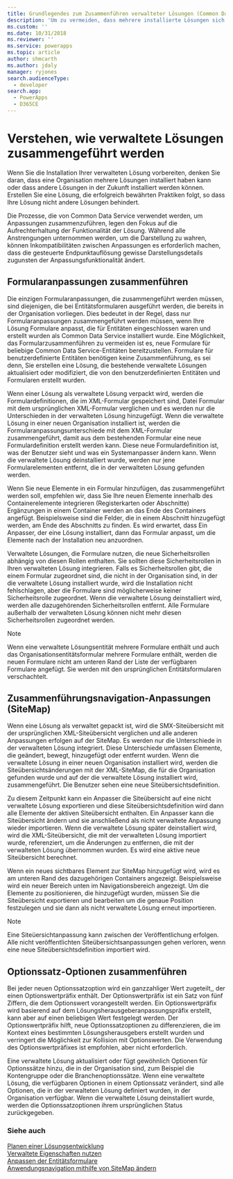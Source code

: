 ```yaml
---
title: Grundlegendes zum Zusammenführen verwalteter Lösungen (Common Data Service) | Microsoft Docs
description: 'Um zu vermeiden, dass mehrere installierte Lösungen sich stören, befolgen Sie beim Erstellen einer Lösung die bewährten Methoden'
ms.custom: ''
ms.date: 10/31/2018
ms.reviewer: ''
ms.service: powerapps
ms.topic: article
author: shmcarth
ms.author: jdaly
manager: ryjones
search.audienceType:
  - developer
search.app:
  - PowerApps
  - D365CE
---
```

# <a name="understand-how-managed-solutions-are-merged"></a>Verstehen, wie verwaltete Lösungen zusammengeführt werden

Wenn Sie die Installation Ihrer verwalteten Lösung vorbereiten, denken Sie daran, dass eine Organisation mehrere Lösungen installiert haben kann oder dass andere Lösungen in der Zukunft installiert werden können. Erstellen Sie eine Lösung, die erfolgreich bewährten Praktiken folgt, so dass Ihre Lösung nicht andere Lösungen behindert.  
  
 Die Prozesse, die von Common Data Service verwendet werden, um Anpassungen zusammenzuführen, legen den Fokus auf die Aufrechterhaltung der Funktionalität der Lösung. Während alle Anstrengungen unternommen werden, um die Darstellung zu wahren, können Inkompatibilitäten zwischen Anpassungen es erforderlich machen, dass die gesteuerte Endpunktauflösung gewisse Darstellungsdetails zugunsten der Anpassungsfunktionalität ändert.  
  
<a name="BKMK_MergingFormCustomizations"></a>   

## <a name="merge-form-customizations"></a>Formularanpassungen zusammenführen  
 Die einzigen Formularanpassungen, die zusammengeführt werden müssen, sind diejenigen, die bei Entitätsformularen ausgeführt werden, die bereits in der Organisation vorliegen. Dies bedeutet in der Regel, dass nur Formularanpassungen zusammengeführt werden müssen, wenn Ihre Lösung Formulare anpasst, die für Entitäten eingeschlossen waren und erstellt wurden als Common Data Service installiert wurde. Eine Möglichkeit, das Formularzusammenführen zu vermeiden ist es, neue Formulare für beliebige Common Data Service-Entitäten bereitzustellen. Formulare für benutzerdefinierte Entitäten benötigen keine Zusammenführung, es sei denn, Sie erstellen eine Lösung, die bestehende verwaltete Lösungen aktualisiert oder modifiziert, die von den benutzerdefinierten Entitäten und Formularen erstellt wurden.  
  
 Wenn einer Lösung als verwaltete Lösung verpackt wird, werden die Formulardefinitionen, die im XML-Formular gespeichert sind, Datei Formular mit dem ursprünglichen XML-Formular verglichen und es werden nur die Unterschieden in der verwalteten Lösung hinzugefügt. Wenn die verwaltete Lösung in einer neuen Organisation installiert ist, werden die Formularanpassungsunterschiede mit dem XML-Formular zusammengeführt, damit aus dem bestehenden Formular eine neue Formulardefinition erstellt werden kann. Diese neue Formulardefinition ist, was der Benutzer sieht und was ein Systemanpasser ändern kann. Wenn die verwaltete Lösung deinstalliert wurde, werden nur jene Formularelementen entfernt, die in der verwalteten Lösung gefunden werden.  
  
 Wenn Sie neue Elemente in ein Formular hinzufügen, das zusammengeführt werden soll, empfehlen wir, dass Sie Ihre neuen Elemente innerhalb des Containerelemente integrieren (Registerkarten oder Abschnitte) Ergänzungen in einem Container werden an das Ende des Containers angefügt. Beispielsweise sind die Felder, die in einem Abschnitt hinzugefügt werden, am Ende des Abschnitts zu finden. Es wird erwartet, dass Ein Anpasser, der eine Lösung installiert, dann das Formular anpasst, um die Elemente nach der Installation neu anzuordnen.  
  
 Verwaltete Lösungen, die Formulare nutzen, die neue Sicherheitsrollen abhängig von diesen Rollen enthalten. Sie sollten diese Sicherheitsrollen in Ihren verwalteten Lösung integrieren. Falls es Sicherheitsrollen gibt, die einem Formular zugeordnet sind, die nicht in der Organisation sind, in der die verwaltete Lösung installiert wurde, wird die Installation nicht fehlschlagen, aber die Formulare sind möglicherweise keiner Sicherheitsrolle zugeordnet. Wenn die verwaltete Lösung deinstalliert wird, werden alle dazugehörenden Sicherheitsrollen entfernt. Alle Formulare außerhalb der verwalteten Lösung können nicht mehr diesen Sicherheitsrollen zugeordnet werden.  
  
> [!NOTE]
>  Wenn eine verwaltete Lösungsentität mehrere Formulare enthält und auch das Organisationsentitätsformular mehrere Formulare enthält, werden die neuen Formulare nicht am unteren Rand der Liste der verfügbaren Formulare angefügt. Sie werden mit den ursprünglichen Entitätsformularen verschachtelt.  
  
<a name="BKMK_MergingNavigationCustomizations"></a>   
## <a name="merge-navigation-sitemap-customizations"></a>Zusammenführungsnavigation-Anpassungen (SiteMap)  
 Wenn eine Lösung als verwaltet gepackt ist, wird die SMX-Siteübersicht mit der ursprünglichen XML-Siteübersicht verglichen und alle anderen Anpassungen erfolgen auf der SiteMap. Es werden nur die Unterschiede in der verwalteten Lösung integriert. Diese Unterschiede umfassen Elemente, die geändert, bewegt, hinzugefügt oder entfernt wurden. Wenn die verwaltete Lösung in einer neuen Organisation installiert wird, werden die Siteübersichtsänderungen mit der XML-SiteMap, die für die Organisation gefunden wurde und auf der die verwaltete Lösung installiert wird, zusammengeführt. Die Benutzer sehen eine neue Siteübersichtsdefinition.  
  
 Zu diesem Zeitpunkt kann ein Anpasser die Siteübersicht auf eine nicht verwaltete Lösung exportieren und diese Siteübersichtsdefinition wird dann alle Elemente der aktiven Siteübersicht enthalten. Ein Anpasser kann die Siteübersicht ändern und sie anschließend als nicht verwaltete Anpassung wieder importieren.  Wenn die verwaltete Lösung später deinstalliert wird, wird die XML-Siteübersicht, die mit der verwalteten Lösung importiert wurde, referenziert, um die Änderungen zu entfernen, die mit der verwalteten Lösung übernommen wurden. Es wird eine aktive neue Siteübersicht berechnet.  
  
 Wenn ein neues sichtbares Element zur SiteMap hinzugefügt wird, wird es am unteren Rand des dazugehörigen Containers angezeigt. Beispielsweise wird ein neuer Bereich unten im Navigationsbereich angezeigt. Um die Elemente zu positionieren, die hinzugefügt wurden, müssen Sie die Siteübersicht exportieren und bearbeiten um die genaue Position festzulegen und sie dann als nicht verwaltete Lösung erneut importieren.  
  
> [!NOTE]
>  Eine Siteüersichtanpassung kann zwischen der Veröffentlichung erfolgen. Alle nicht veröffentlichten Siteübersichtsanpassungen gehen verloren, wenn eine neue Siteübersichtsdefinition importiert wird.  
  
<a name="BKMK_MergingOptionSetOptions"></a>   
## <a name="merge-option-set-options"></a>Optionssatz-Optionen zusammenführen  
 Bei jeder neuen Optionssatzoption wird ein ganzzahliger Wert zugeteilt,, der einen Optionswertpräfix enthält. Der Optionswertpräfix ist ein Satz von fünf Ziffern, die dem Optionswert vorangestellt werden. Ein Optionswertpräfix wird basierend auf dem Lösungsherausgeberanpassungspräfix erstellt, kann aber auf einen beliebigen Wert festgelegt werden. Der Optionswertpräfix hilft, neue Optionssatzoptionen zu differenzieren, die im Kontext eines bestimmten Lösungsherausgebers erstellt wurden und verringert die Möglichkeit zur Kollision mit Optionswerten. Die Verwendung des Optionswertpräfixes ist empfohlen, aber nicht erforderlich.  
  
 Eine verwaltete Lösung aktualisiert oder fügt gewöhnlich Optionen für Optionssätze hinzu, die in der Organisation sind, zum Beispiel die Kontengruppe oder die Branchenoptionssätze. Wenn eine verwaltete Lösung, die verfügbaren Optionen in einem Optionssatz verändert, sind alle Optionen, die in der verwalteten Lösung definiert wurden, in der Organisation verfügbar. Wenn die verwaltete Lösung deinstalliert wurde, werden die Optionssatzoptionen ihrem ursprünglichen Status zurückgegeben.  
  
### <a name="see-also"></a>Siehe auch  
 [Planen einer Lösungsentwicklung](/dynamics365/customer-engagement/developer/plan-solution-development)   
 [Verwaltete Eigenschaften nutzen](use-managed-properties.md)   
 [Anpassen der Entitätsformulare](/dynamics365/customer-engagement/developer/customize-dev/customize-entity-forms)   
 [Anwendungsnavigation mithilfe von SiteMap ändern](/dynamics365/customer-engagement/developer/customize-dev/change-application-navigation-using-sitemap)
